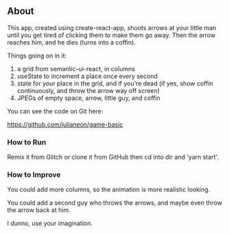 ## About

This app, created using create-react-app, shoots arrows at your little man until you get tired of clicking them to make them go away. Then the arrow reaches him, and he dies (turns into a coffin).

Things going on in it:

1. a grid from semantic-ui-react, in columns
2. useState to increment a place once every second
3. state for your place in the grid, and if you're dead (if yes, show coffin continuously, and throw the arrow way off screen)
3. JPEGs of empty space, arrow, little guy, and coffin

You can see the code on Git here:

https://github.com/julianeon/game-basic

### How to Run

Remix it from Glitch or clone it from GitHub then cd into dir and 'yarn start'.

### How to Improve

You could add more columns, so the animation is more realistic looking.

You could add a second guy who throws the arrows, and maybe even throw the arrow back at him.

I dunno, use your imagination.


